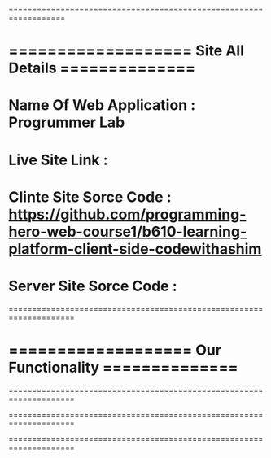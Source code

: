 ==================================================================

# =================== Site All Details ==============

# Name Of Web Application : Progrummer Lab

# Live Site Link :

# Clinte Site Sorce Code : https://github.com/programming-hero-web-course1/b610-learning-platform-client-side-codewithashim

# Server Site Sorce Code :

====================================================================

# =================== Our Functionality ==============

====================================================================

====================================================================

====================================================================
